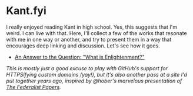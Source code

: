 # Kant.fyi

I really enjoyed reading Kant in high school. Yes, this suggests that I'm weird. I can live with
that. Here, I'll collect a few of the works that resonate with me in one way or another, and try
to present them in a way that encourages deep linking and discussion. Let's see how it goes.

*   [An Answer to the Question: "What is Enlightenment?"](/what_is_enlightenment/)

_This is mostly just a good excuse to play with GitHub's support for HTTPSifying custom domains
(yay!), but it's also another pass at a site I'd put together years ago, inspired by @hober's
marvelous presentation of [The Federalist Papers](http://federali.st)._
